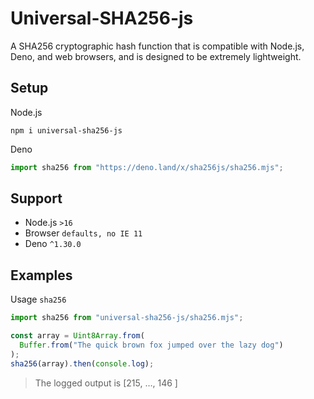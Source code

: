 # Universal-SHA256-js

A SHA256 cryptographic hash function that is compatible with Node.js, Deno, and web browsers, and is designed to be extremely lightweight.

## Setup

Node.js

```shell
npm i universal-sha256-js
```

Deno

```js
import sha256 from "https://deno.land/x/sha256js/sha256.mjs";
```

## Support

- Node.js `>16`
- Browser `defaults, no IE 11`
- Deno `^1.30.0`

## Examples

Usage `sha256`

```js
import sha256 from "universal-sha256-js/sha256.mjs";

const array = Uint8Array.from(
  Buffer.from("The quick brown fox jumped over the lazy dog")
);
sha256(array).then(console.log);
```

> The logged output is \[215, …, 146 ]
